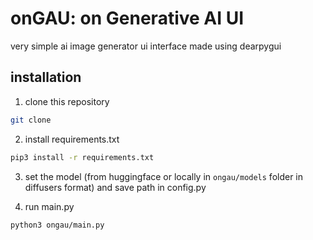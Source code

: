 # onGAU: on Generative AI UI

very simple ai image generator ui interface made using dearpygui

## installation

1. clone this repository

```sh
git clone
```

2. install requirements.txt

```sh
pip3 install -r requirements.txt
```

3. set the model (from huggingface or locally in `ongau/models` folder in diffusers format) and save path in config.py

4. run main.py

```sh
python3 ongau/main.py
```
